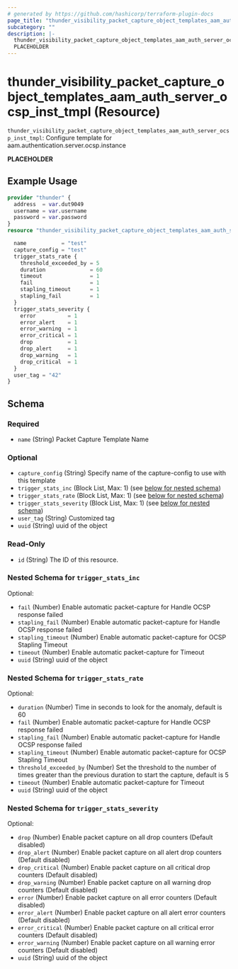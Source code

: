 ```yaml
---
# generated by https://github.com/hashicorp/terraform-plugin-docs
page_title: "thunder_visibility_packet_capture_object_templates_aam_auth_server_ocsp_inst_tmpl Resource - terraform-provider-thunder"
subcategory: ""
description: |-
  thunder_visibility_packet_capture_object_templates_aam_auth_server_ocsp_inst_tmpl: Configure template for aam.authentication.server.ocsp.instance
  PLACEHOLDER
---
```


# thunder_visibility_packet_capture_object_templates_aam_auth_server_ocsp_inst_tmpl (Resource)

`thunder_visibility_packet_capture_object_templates_aam_auth_server_ocsp_inst_tmpl`: Configure template for aam.authentication.server.ocsp.instance

__PLACEHOLDER__

## Example Usage

```terraform
provider "thunder" {
  address  = var.dut9049
  username = var.username
  password = var.password
}
resource "thunder_visibility_packet_capture_object_templates_aam_auth_server_ocsp_inst_tmpl" "thunder_visibility_packet_capture_object_templates_aam_auth_server_ocsp_inst_tmpl" {

  name           = "test"
  capture_config = "test"
  trigger_stats_rate {
    threshold_exceeded_by = 5
    duration              = 60
    timeout               = 1
    fail                  = 1
    stapling_timeout      = 1
    stapling_fail         = 1
  }
  trigger_stats_severity {
    error          = 1
    error_alert    = 1
    error_warning  = 1
    error_critical = 1
    drop           = 1
    drop_alert     = 1
    drop_warning   = 1
    drop_critical  = 1
  }
  user_tag = "42"
}
```

<!-- schema generated by tfplugindocs -->
## Schema

### Required

- `name` (String) Packet Capture Template Name

### Optional

- `capture_config` (String) Specify name of the capture-config to use with this template
- `trigger_stats_inc` (Block List, Max: 1) (see [below for nested schema](#nestedblock--trigger_stats_inc))
- `trigger_stats_rate` (Block List, Max: 1) (see [below for nested schema](#nestedblock--trigger_stats_rate))
- `trigger_stats_severity` (Block List, Max: 1) (see [below for nested schema](#nestedblock--trigger_stats_severity))
- `user_tag` (String) Customized tag
- `uuid` (String) uuid of the object

### Read-Only

- `id` (String) The ID of this resource.

<a id="nestedblock--trigger_stats_inc"></a>
### Nested Schema for `trigger_stats_inc`

Optional:

- `fail` (Number) Enable automatic packet-capture for Handle OCSP response failed
- `stapling_fail` (Number) Enable automatic packet-capture for Handle OCSP response failed
- `stapling_timeout` (Number) Enable automatic packet-capture for OCSP Stapling Timeout
- `timeout` (Number) Enable automatic packet-capture for Timeout
- `uuid` (String) uuid of the object


<a id="nestedblock--trigger_stats_rate"></a>
### Nested Schema for `trigger_stats_rate`

Optional:

- `duration` (Number) Time in seconds to look for the anomaly, default is 60
- `fail` (Number) Enable automatic packet-capture for Handle OCSP response failed
- `stapling_fail` (Number) Enable automatic packet-capture for Handle OCSP response failed
- `stapling_timeout` (Number) Enable automatic packet-capture for OCSP Stapling Timeout
- `threshold_exceeded_by` (Number) Set the threshold to the number of times greater than the previous duration to start the capture, default is 5
- `timeout` (Number) Enable automatic packet-capture for Timeout
- `uuid` (String) uuid of the object


<a id="nestedblock--trigger_stats_severity"></a>
### Nested Schema for `trigger_stats_severity`

Optional:

- `drop` (Number) Enable packet capture on all drop counters (Default disabled)
- `drop_alert` (Number) Enable packet capture on all alert drop counters (Default disabled)
- `drop_critical` (Number) Enable packet capture on all critical drop counters (Default disabled)
- `drop_warning` (Number) Enable packet capture on all warning drop counters (Default disabled)
- `error` (Number) Enable packet capture on all error counters (Default disabled)
- `error_alert` (Number) Enable packet capture on all alert error counters (Default disabled)
- `error_critical` (Number) Enable packet capture on all critical error counters (Default disabled)
- `error_warning` (Number) Enable packet capture on all warning error counters (Default disabled)
- `uuid` (String) uuid of the object


